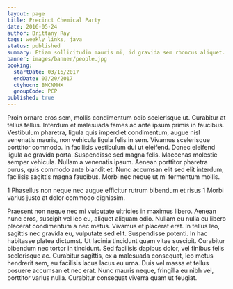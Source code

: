 ```yaml
---
layout: page
title: Precinct Chemical Party
date: 2016-05-24
author: Brittany Ray
tags: weekly links, java
status: published
summary: Etiam sollicitudin mauris mi, id gravida sem rhoncus aliquet. Proin.
banner: images/banner/people.jpg
booking:
  startDate: 03/16/2017
  endDate: 03/20/2017
  ctyhocn: BMCNMHX
  groupCode: PCP
published: true
---
```

Proin ornare eros sem, mollis condimentum odio scelerisque ut. Curabitur at tellus tellus. Interdum et malesuada fames ac ante ipsum primis in faucibus. Vestibulum pharetra, ligula quis imperdiet condimentum, augue nisl venenatis mauris, non vehicula ligula felis in sem. Vivamus scelerisque porttitor commodo. In facilisis vestibulum dui ut eleifend. Donec eleifend ligula ac gravida porta. Suspendisse sed magna felis. Maecenas molestie semper vehicula. Nullam a venenatis ipsum. Aenean porttitor pharetra purus, quis commodo ante blandit et. Nunc accumsan elit sed elit interdum, facilisis sagittis magna faucibus. Morbi nec neque ut mi fermentum mollis.

1 Phasellus non neque nec augue efficitur rutrum bibendum et risus
1 Morbi varius justo at dolor commodo dignissim.

Praesent non neque nec mi vulputate ultricies in maximus libero. Aenean nunc eros, suscipit vel leo eu, aliquet aliquam odio. Nullam eu nulla eu libero placerat condimentum a nec metus. Vivamus et placerat erat. In tellus leo, sagittis nec gravida eu, vulputate sed elit. Suspendisse potenti. In hac habitasse platea dictumst.
Ut lacinia tincidunt quam vitae suscipit. Curabitur bibendum nec tortor in tincidunt. Sed facilisis dapibus dolor, vel finibus felis scelerisque ac. Curabitur sagittis, ex a malesuada consequat, leo metus hendrerit sem, eu facilisis lacus lacus eu urna. Duis vel massa et tellus posuere accumsan et nec erat. Nunc mauris neque, fringilla eu nibh vel, porttitor varius nulla. Curabitur consequat viverra quam ut feugiat.
